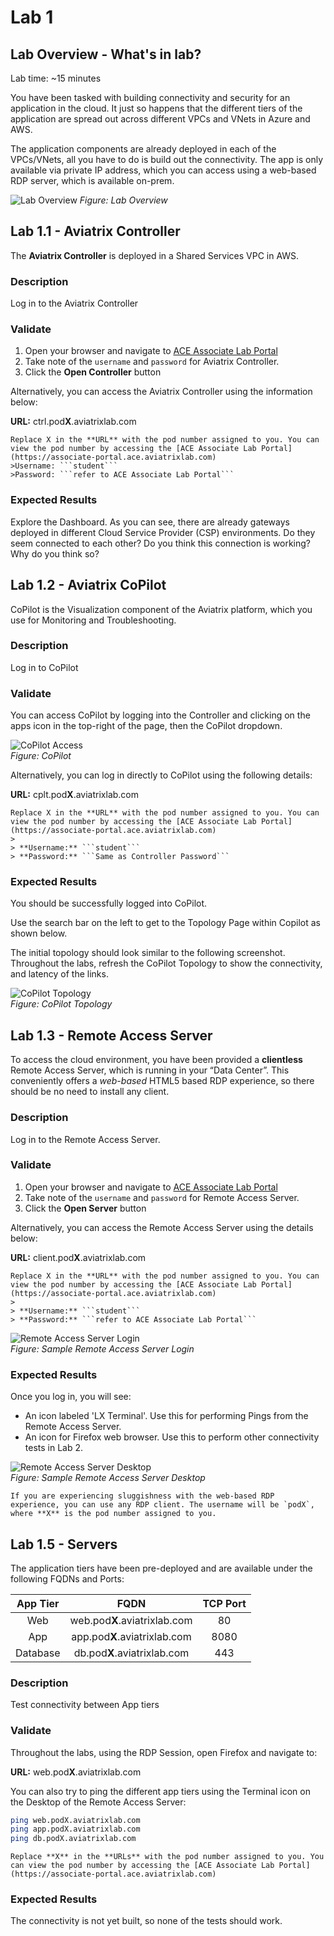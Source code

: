 # Lab 1

## Lab Overview - What's in lab?
Lab time: ~15 minutes

You have been tasked with building connectivity and security for an application in the cloud. It just so happens that the different tiers of the application are spread out across different VPCs and VNets in Azure and AWS.

The application components are already deployed in each of the VPCs/VNets, all you have to do is build out the connectivity. The app is only available via private IP address, which you can access using a web-based RDP server, which is available on-prem.


![Lab Overview](images/lab1-topology.png)
_Figure: Lab Overview_

## Lab 1.1 - Aviatrix Controller
The **Aviatrix Controller** is deployed in a Shared Services VPC in AWS. 
### Description
Log in to the Aviatrix Controller
### Validate
1. Open your browser and navigate to [ACE Associate Lab Portal](https://associate-portal.ace.aviatrixlab.com)
2. Take note of the `username` and `password` for Aviatrix Controller.
3. Click the **Open Controller** button

Alternatively, you can access the Aviatrix Controller using the information below:

**URL:** ctrl.pod**X**.aviatrixlab.com  

```{note}
Replace X in the **URL** with the pod number assigned to you. You can view the pod number by accessing the [ACE Associate Lab Portal](https://associate-portal.ace.aviatrixlab.com)
>Username: ```student```   
>Password: ```refer to ACE Associate Lab Portal```
```

### Expected Results
Explore the Dashboard. As you can see, there are already gateways deployed in different Cloud Service Provider (CSP) environments. Do they seem connected to each other? Do you think this connection is working? Why do you think so?

## Lab 1.2 - Aviatrix CoPilot
CoPilot is the Visualization component of the Aviatrix platform, which you use for Monitoring and Troubleshooting.
### Description
Log in to CoPilot
### Validate
You can access CoPilot by logging into the Controller and clicking on the apps icon in the top-right of the page, then the CoPilot dropdown.  

![CoPilot Access](images/copilot.png)  
_Figure: CoPilot_  

Alternatively, you can log in directly to CoPilot using the following details:

**URL:**  cplt.pod**X**.aviatrixlab.com

```{note}
Replace X in the **URL** with the pod number assigned to you. You can view the pod number by accessing the [ACE Associate Lab Portal](https://associate-portal.ace.aviatrixlab.com)
>
> **Username:** ```student```   
> **Password:** ```Same as Controller Password```
```

### Expected Results
You should be successfully logged into CoPilot.

Use the search bar on the left to get to the Topology Page within Copilot as shown below. 

The initial topology should look similar to the following screenshot.  Throughout the labs, refresh the CoPilot Topology to show the connectivity, and latency of the links.  


![CoPilot Topology](images/copilot-topology.png)  
_Figure: CoPilot Topology_  


## Lab 1.3 - Remote Access Server
To access the cloud environment, you have been provided a **clientless** Remote Access Server, which is running in your “Data Center”. This conveniently offers a *web-based* HTML5 based RDP experience, so there should be no need to install any client.

### Description
Log in to the Remote Access Server.

### Validate
1. Open your browser and navigate to [ACE Associate Lab Portal](https://associate-portal.ace.aviatrixlab.com)
2. Take note of the `username` and `password` for Remote Access Server.
3. Click the **Open Server** button

Alternatively, you can access the Remote Access Server using the details below:

**URL:** client.pod**X**.aviatrixlab.com  

```{note}
Replace X in the **URL** with the pod number assigned to you. You can view the pod number by accessing the [ACE Associate Lab Portal](https://associate-portal.ace.aviatrixlab.com)
>
> **Username:** ```student```   
> **Password:** ```refer to ACE Associate Lab Portal```
```

![Remote Access Server Login](images/ras-login.png)  
_Figure: Sample Remote Access Server Login_ 

### Expected Results
Once you log in, you will see:
- An icon labeled 'LX Terminal'. Use this for performing Pings from the Remote Access Server.
- An icon for Firefox web browser. Use this to perform other connectivity tests in Lab 2.

![Remote Access Server Desktop](images/ras-desktop.png)  
_Figure: Sample Remote Access Server Desktop_ 

```{note}
If you are experiencing sluggishness with the web-based RDP experience, you can use any RDP client. The username will be `podX`, where **X** is the pod number assigned to you.
```

## Lab 1.5 - Servers
The application tiers have been pre-deployed and are available under the following FQDNs and Ports:

| App Tier  | FQDN  | TCP Port  |
|:---------:|:-----:|:---------:|
| Web       | web.pod**X**.aviatrixlab.com  | 80  |
| App       | app.pod**X**.aviatrixlab.com  | 8080  |
| Database  | db.pod**X**.aviatrixlab.com | 443 |

### Description
Test connectivity between App tiers
### Validate
Throughout the labs, using the RDP Session, open Firefox and navigate to:

**URL:** web.pod**X**.aviatrixlab.com

You can also try to ping the different app tiers using the Terminal icon on the Desktop of the Remote Access Server:

```bash
ping web.podX.aviatrixlab.com
ping app.podX.aviatrixlab.com
ping db.podX.aviatrixlab.com
```

```{hint}
Replace **X** in the **URLs** with the pod number assigned to you. You can view the pod number by accessing the [ACE Associate Lab Portal](https://associate-portal.ace.aviatrixlab.com)
```

### Expected Results
The connectivity is not yet built, so none of the tests should work.
